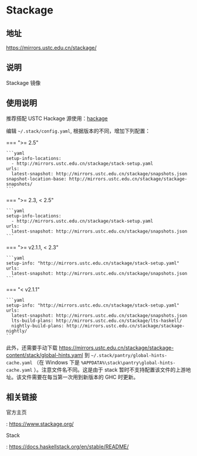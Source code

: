 # Stackage

## 地址

<https://mirrors.ustc.edu.cn/stackage/>

## 说明

Stackage 镜像

## 使用说明

推荐搭配 USTC Hackage 源使用：[hackage](hackage.md)

编辑 `~/.stack/config.yaml`, 根据版本的不同，增加下列配置：

=== ">= 2.5"

    ```yaml
    setup-info-locations:
      - http://mirrors.ustc.edu.cn/stackage/stack-setup.yaml
    urls:
      latest-snapshot: http://mirrors.ustc.edu.cn/stackage/snapshots.json
    snapshot-location-base: http://mirrors.ustc.edu.cn/stackage/stackage-snapshots/
    ```

=== ">= 2.3, < 2.5"

    ```yaml
    setup-info-locations:
      - http://mirrors.ustc.edu.cn/stackage/stack-setup.yaml
    urls:
      latest-snapshot: http://mirrors.ustc.edu.cn/stackage/snapshots.json
    ```

=== ">= v2.1.1, < 2.3"

    ```yaml
    setup-info: "http://mirrors.ustc.edu.cn/stackage/stack-setup.yaml"
    urls:
      latest-snapshot: http://mirrors.ustc.edu.cn/stackage/snapshots.json
    ```

=== "< v2.1.1"

    ```yaml
    setup-info: "http://mirrors.ustc.edu.cn/stackage/stack-setup.yaml"
    urls:
      latest-snapshot: http://mirrors.ustc.edu.cn/stackage/snapshots.json
      lts-build-plans: http://mirrors.ustc.edu.cn/stackage/lts-haskell/
      nightly-build-plans: http://mirrors.ustc.edu.cn/stackage/stackage-nightly/
    ```

此外，还需要手动下载
<https://mirrors.ustc.edu.cn/stackage/stackage-content/stack/global-hints.yaml>
到 `~/.stack/pantry/global-hints-cache.yaml` （在 Windows 下是
`%APPDATA%\stack\pantry\global-hints-cache.yaml`
）。注意文件名不同。这是由于 stack
暂时不支持配置该文件的上游地址。该文件需要在每当第一次用到新版本的 GHC
时更新。

## 相关链接

官方主页

:   <https://www.stackage.org/>

Stack

:   <https://docs.haskellstack.org/en/stable/README/>
